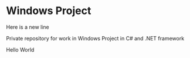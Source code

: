 # Windows Project
Here is a new line

Private repository for work in Windows Project in C# and .NET framework

Hello World
